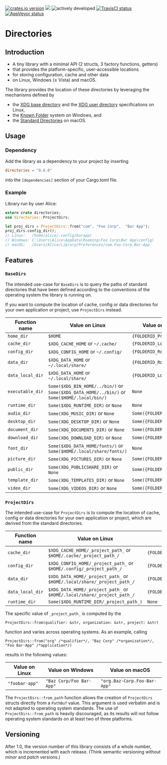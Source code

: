 [![crates.io version](https://img.shields.io/crates/v/directories.svg)](https://crates.io/crates/directories) [![](https://docs.rs/directories/badge.svg)](https://docs.rs/directories/) ![actively developed](https://img.shields.io/badge/maintenance-actively--developed-brightgreen.svg) [![TravisCI status](https://travis-ci.org/soc/directories-rs.svg?branch=master)](https://travis-ci.org/soc/directories-rs) [![AppVeyor status](https://ci.appveyor.com/api/projects/status/p5c600gk0lthlhjn?svg=true)](https://ci.appveyor.com/project/soc/directories-rs)

# Directories

## Introduction

- A tiny library with a minimal API (2 structs, 3 factory functions, getters)
- that provides the platform-specific, user-accessible locations
- for storing configuration, cache and other data
- on Linux, Windows (≥ Vista) and macOS.

The library provides the location of these directories by leveraging the mechanisms defined by
- the [XDG base directory](https://standards.freedesktop.org/basedir-spec/basedir-spec-latest.html) and
  the [XDG user directory](https://www.freedesktop.org/wiki/Software/xdg-user-dirs/) specifications on Linux,
- the [Known Folder](https://msdn.microsoft.com/en-us/library/windows/desktop/bb776911(v=vs.85).aspx) system on Windows, and
- the [Standard Directories](https://developer.apple.com/library/content/documentation/FileManagement/Conceptual/FileSystemProgrammingGuide/FileSystemOverview/FileSystemOverview.html#//apple_ref/doc/uid/TP40010672-CH2-SW6)
  on macOS.

## Usage

### Dependency

Add the library as a dependency to your project by inserting

```toml
directories = "0.6.0"
```

into the `[dependencies]` section of your Cargo.toml file.

### Example

Library run by user Alice:

```rust
extern crate directories;
use directories::ProjectDirs;

let proj_dirs = ProjectDirs::from("com", "Foo Corp",  "Bar App");
proj_dirs.config_dir();
// Linux:   /home/alice/.config/barapp/
// Windows: C:\Users\Alice\AppData\Roaming\Foo Corp\Bar App\config\
// macOS:   /Users/Alice/Library/Preferences/com.Foo-Corp.Bar-App
```

## Features

### `BaseDirs`

The intended use-case for `BaseDirs` is to query the paths of standard directories
that have been defined according to the conventions of the operating system the library is running on.

If you want to compute the location of cache, config or data directories for your own application or project, use `ProjectDirs` instead.

| Function name    | Value on Linux                                                                               | Value on Windows                 | Value on macOS                       |
| ---------------- | -------------------------------------------------------------------------------------------- | -------------------------------- | ------------------------------------ |
| `home_dir`       | `$HOME`                                                                                      | `{FOLDERID_Profile}`             | `$HOME`                              |
| `cache_dir`      | `$XDG_CACHE_HOME`             or `~/.cache/`                                                 | `{FOLDERID_LocalAppData}` | `$HOME/Library/Caches/`              |
| `config_dir`     | `$XDG_CONFIG_HOME`            or `~/.config/`                                                | `{FOLDERID_RoamingAppData}`      | `$HOME/Library/Preferences/`         |
| `data_dir`       | `$XDG_DATA_HOME`              or `~/.local/share/`                                           | `{FOLDERID_RoamingAppData}`      | `$HOME/Library/Application Support/` |
| `data_local_dir` | `$XDG_DATA_HOME`              or `~/.local/share/`                                           | `{FOLDERID_LocalAppData}`        | `$HOME/Library/Application Support/` |
| `executable_dir` | `Some($XDG_BIN_HOME/../bin/)` or `Some($XDG_DATA_HOME/../bin/)` or `Some($HOME/.local/bin/)` | `None`                           | `None`                               |
| `runtime_dir`    | `Some($XDG_RUNTIME_DIR)`      or `None`                                                      | `None`                           | `None`                               |
| `audio_dir`      | `Some(XDG_MUSIC_DIR)`         or `None`                                                      | `Some({FOLDERID_Music})`         | `Some($HOME/Music/)`                 |
| `desktop_dir`    | `Some(XDG_DESKTOP_DIR)`       or `None`                                                      | `Some({FOLDERID_Desktop})`       | `Some($HOME/Desktop/)`               |
| `document_dir`   | `Some(XDG_DOCUMENTS_DIR)`     or `None`                                                      | `Some({FOLDERID_Documents})`     | `Some($HOME/Documents/)`             |
| `download_dir`   | `Some(XDG_DOWNLOAD_DIR)`      or `None`                                                      | `Some({FOLDERID_Downloads})`     | `Some($HOME/Downloads/)`             |
| `font_dir`       | `Some($XDG_DATA_HOME/fonts/)` or `Some($HOME/.local/share/fonts/)`                           | `None`                           | `Some($HOME/Library/Fonts/)`         |
| `picture_dir`    | `Some(XDG_PICTURES_DIR)`      or `None`                                                      | `Some({FOLDERID_Pictures})`      | `Some($HOME/Pictures/)`              |
| `public_dir`     | `Some(XDG_PUBLICSHARE_DIR)`   or `None`                                                      | `Some({FOLDERID_Public})`        | `Some($HOME/Public/)`                |
| `template_dir`   | `Some(XDG_TEMPLATES_DIR)`     or `None`                                                      | `Some({FOLDERID_Templates})`     | `None`                               |
| `video_dir`      | `Some(XDG_VIDEOS_DIR)`        or `None`                                                      | `Some({FOLDERID_Videos})`        | `Some($HOME/Movies/)`                |

### `ProjectDirs`

The intended use-case for `ProjectDirs` is to compute the location of cache, config or data directories for your own application or project,
which are derived from the standard directories.

| Function name    | Value on Linux                                                                  | Value on Windows                                | Value on macOS                                      |
| ---------------- | ------------------------------------------------------------------------------- | ----------------------------------------------- | --------------------------------------------------- |
| `cache_dir`      | `$XDG_CACHE_HOME/_project_path_`        or `$HOME/.cache/_project_path_/`       | `{FOLDERID_LocalAppData}/_project_path_/cache/` | `$HOME/Library/Caches/_project_path_/`              |
| `config_dir`     | `$XDG_CONFIG_HOME/_project_path_`       or `$HOME/.config/_project_path_/`      | `{FOLDERID_RoamingAppData}/_project_path_/`     | `$HOME/Library/Preferences/_project_path_/`         |
| `data_dir`       | `$XDG_DATA_HOME/_project_path_`         or `$HOME/.local/share/_project_path_/` | `{FOLDERID_RoamingAppData}/_project_path_/`     | `$HOME/Library/Application Support/_project_path_/` |
| `data_local_dir` | `$XDG_DATA_HOME/_project_path_`         or `$HOME/.local/share/_project_path_/` | `{FOLDERID_LocalAppData}/_project_path_/`       | `$HOME/Library/Application Support/_project_path_/` |
| `runtime_dir`    | `Some($XDG_RUNTIME_DIR/_project_path_)`                                         | `None`                                          | `None`                                              |

The specific value of `_project_path_` is computed by the

    ProjectDirs::from(qualifier: &str, organization: &str, project: &str)

function and varies across operating systems. As an example, calling

    ProjectDirs::from("org" /*qualifier*/, "Baz Corp" /*organization*/, "Foo Bar-App" /*application*/)

results in the following values:

| Value on Linux | Value on Windows         | Value on macOS               |
| -------------- | ------------------------ | ---------------------------- |
| `"foobar-app"` | `"Baz Corp/Foo Bar-App"` | `"org.Baz-Corp.Foo-Bar-App"` |

The `ProjectDirs::from_path` function allows the creation of `ProjectDirs` structs directly from a `PathBuf` value.
This argument is used verbatim and is not adapted to operating system standards.
The use of `ProjectDirs::from_path` is heavily discouraged, as its results will not follow operating system standards on at least two of three platforms.

## Versioning

After 1.0, the version number of this library consists of a whole number, which is incremented with each release.
(Think semantic versioning without _minor_ and _patch_ versions.)
